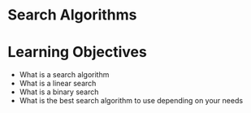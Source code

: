 # Search Algorithms

# Learning Objectives

* What is a search algorithm
* What is a linear search
* What is a binary search
* What is the best search algorithm to use depending on your needs